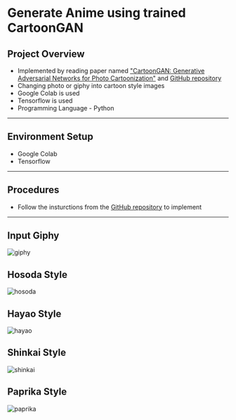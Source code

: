 # Generate Anime using trained CartoonGAN

## Project Overview

* Implemented by reading paper named ["CartoonGAN: Generative Adversarial Networks for Photo Cartoonization"](https://openaccess.thecvf.com/content_cvpr_2018/papers/Chen_CartoonGAN_Generative_Adversarial_CVPR_2018_paper.pdf) and [GitHub repository](https://github.com/mnicnc404/CartoonGan-tensorflow?fbclid=IwAR2OpOh8hlc62EFxXpkeGDA5UV8CzxcXUKo8-JqtLoUvmb7gAYgjglRPU1Q)
* Changing photo or giphy into cartoon style images
* Google Colab is used
* Tensorflow is used
* Programming Language - Python
___________________________________________________________________________________________
## Environment Setup

* Google Colab
* Tensorflow
_____________________________________________________________________________________
## Procedures

* Follow the insturctions from the [GitHub repository](https://github.com/mnicnc404/CartoonGan-tensorflow?fbclid=IwAR2OpOh8hlc62EFxXpkeGDA5UV8CzxcXUKo8-JqtLoUvmb7gAYgjglRPU1Q) to implement
__________________________________________________________________________________________
## Input Giphy

![giphy](https://user-images.githubusercontent.com/50255936/110829676-5aeb1c00-82d3-11eb-8e64-b2419a7ab72c.gif)

## Hosoda Style

![hosoda](https://user-images.githubusercontent.com/50255936/110829848-88d06080-82d3-11eb-893e-ae389c3021a6.gif)

## Hayao Style

![hayao](https://user-images.githubusercontent.com/50255936/110829911-971e7c80-82d3-11eb-80d9-8f81536300f9.gif)

## Shinkai Style

![shinkai](https://user-images.githubusercontent.com/50255936/110829939-9e458a80-82d3-11eb-9f8f-8499a40349d9.gif)

## Paprika Style

![paprika](https://user-images.githubusercontent.com/50255936/110829978-a998b600-82d3-11eb-8bd3-f29945e3b239.gif)
